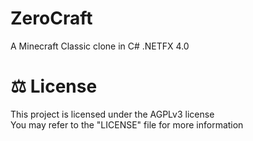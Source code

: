# ZeroCraft
A Minecraft Classic clone in C# .NETFX 4.0

# ⚖ License
This project is licensed under the AGPLv3 license
<br>
You may refer to the "LICENSE" file for more information
